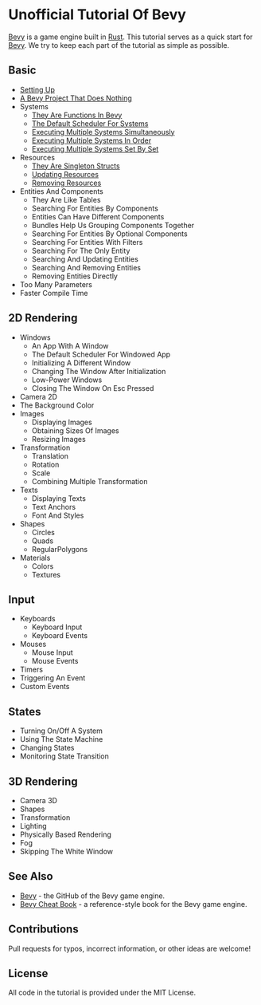 # Unofficial Tutorial Of Bevy

[Bevy](https://bevyengine.org/) is a game engine built in [Rust](https://www.rust-lang.org/).
This tutorial serves as a quick start for [Bevy](https://bevyengine.org/).
We try to keep each part of the tutorial as simple as possible.

## Basic

* [Setting Up](./tutorial/setting_up.md)
* [A Bevy Project That Does Nothing](./tutorial/a_bevy_project_that_does_nothing.md)
* Systems
  * [They Are Functions In Bevy](./tutorial/they_are_functions_in_bevy.md)
  * [The Default Scheduler For Systems](./tutorial/the_default_scheduler_for_systems.md)
  * [Executing Multiple Systems Simultaneously](./tutorial/executing_multiple_systems_simultaneously.md)
  * [Executing Multiple Systems In Order](./tutorial/executing_multiple_systems_in_order.md)
  * [Executing Multiple Systems Set By Set](./tutorial/executing_multiple_systems_set_by_set.md)
* Resources
  * [They Are Singleton Structs](./tutorial/they_are_singleton_structs.md)
  * [Updating Resources](./tutorial/updating_resources.md)
  * [Removing Resources](./tutorial/removing_resources.md)
* Entities And Components
  * They Are Like Tables
    <!-- table, row, col, entity, component, spawn -->
    <!-- soldier, name, hp -->
  * Searching For Entities By Components
    <!-- query one or more components, name, name hp -->
    <!-- output_names, output_hps, output_names_and_hps -->
  * Entities Can Have Different Components
    <!-- wizard, name, hp, mp -->
    <!-- output_names_and_hps, output_names_and_mps -->
    <!-- single component, no need parentheses -->
  * Bundles Help Us Grouping Components Together
    <!-- SoldierBundles, WizardBundles -->
  * Searching For Entities By Optional Components
    <!-- fights for us, and knows how to use magic -->
  * Searching For Entities With Filters
    <!-- name, with mp, without mp -->
  * Searching For The Only Entity
    <!-- single, get_single -->
  * Searching And Updating Entities
    <!-- mut query, single_mut, (get_single_mut) -->
  * Searching And Removing Entities
    <!-- Query<Entity>, for e in &query, commands.entity(e).despawn_(recursive?)() -->
  * Removing Entities Directly
    <!-- id -->
* Too Many Parameters
  <!-- system_param.rs -->
  <!-- bundle for spawn, sys param for query -->
* Faster Compile Time
  <!-- (remove in release) -->

## 2D Rendering

* Windows
  * An App With A Window
  * The Default Scheduler For Windowed App
  * Initializing A Different Window
  * Changing The Window After Initialization
  * Low-Power Windows
  * Closing The Window On Esc Pressed
* Camera 2D
  <!-- (origin, positive x y) -->
* The Background Color
* Images
  * Displaying Images
  * Obtaining Sizes Of Images
  * Resizing Images
* Transformation
  * Translation
  * Rotation
  * Scale
  * Combining Multiple Transformation
* Texts
  * Displaying Texts
  * Text Anchors
  * Font And Styles
  <!-- text2d.rs -->
* Shapes
  * Circles
  * Quads
  * RegularPolygons
  <!-- bevy::prelude::shape -->
* Materials
  * Colors
  * Textures
    <!-- diff shapes -->

## Input

* Keyboards
  * Keyboard Input
  * Keyboard Events
* Mouses
  * Mouse Input
  * Mouse Events
    <!-- cursor -->
* Timers
  <!-- time, w/ w/o repeat, fixed_timestep.rs -->
* Triggering An Event
  <!-- exit -->
* Custom Events
  <!-- event.rs -->

## States

* Turning On/Off A System
  <!-- run_if -->
* Using The State Machine
* Changing States
* Monitoring State Transition
<!-- generic_system.rs -->
<!-- derive States -->
<!-- enum AppState -->
<!-- add_state::<AppState>() -->
<!-- add_systems(OnExit(AppState::MainMenu), ...) -->
<!-- OnEnter, OnExit, OnTransition -->
<!-- run_if(in_state(AppState::MainMenu)) -->
<!-- ResMut<NextState<AppState>> -->
<!-- NextState, next_state.set -->

## 3D Rendering

* Camera 3D
  <!-- camera position, look at -->
* Shapes
  <!-- different shapes -->
* Transformation
  <!-- parent/children, despawn recursively -->
* Lighting
* Physically Based Rendering
* Fog
* Skipping The White Window
  <!-- window_settings.rs -->
<!-- ? multiple windows/cameras, camera background, 2d+3d -->

<!-- * User Interfaces -->

<!-- * Debug -->
  <!-- * Using Local Variables In Systems
  15, SystemParamFunction -->
  <!-- gizmos -->
  <!-- 2d_gizmos.rs -->

<!-- animation -->
  <!-- sprite_sheet.rs -->
<!-- audio? -->
<!-- beyond bevy -->

## See Also

* [Bevy](https://github.com/bevyengine/bevy) - the GitHub of the Bevy game engine.
* [Bevy Cheat Book](https://bevy-cheatbook.github.io/) - a reference-style book for the Bevy game engine.

## Contributions

Pull requests for typos, incorrect information, or other ideas are welcome!

## License

All code in the tutorial is provided under the MIT License.
